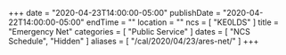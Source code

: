 +++
date = "2020-04-23T14:00:00-05:00"
publishDate = "2020-04-22T14:00:00-05:00"
endTime = ""
location = ""
ncs = [ "KE0LDS" ]
title = "Emergency Net"
categories = [ "Public Service" ]
dates = [ "NCS Schedule", "Hidden" ]
aliases = [ "/cal/2020/04/23/ares-net/" ]
+++
